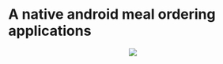 # A native android meal ordering applications

<p align="center">
  <img src="http://www.apple0032.com/img/meal-order-apps.png">
</p>
